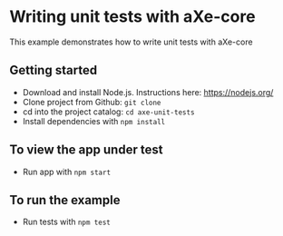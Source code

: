 # Writing unit tests with aXe-core #

This example demonstrates how to write unit tests with aXe-core

## Getting started ##
* Download and install Node.js. Instructions here: https://nodejs.org/
* Clone project from Github: `git clone`
* cd into the project catalog: `cd axe-unit-tests`
* Install dependencies with `npm install`

## To view the app under test ##
* Run app with `npm start`

## To run the example ##
* Run tests with `npm test`
